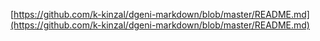 [https://github.com/k-kinzal/dgeni-markdown/blob/master/README.md](https://github.com/k-kinzal/dgeni-markdown/blob/master/README.md)
